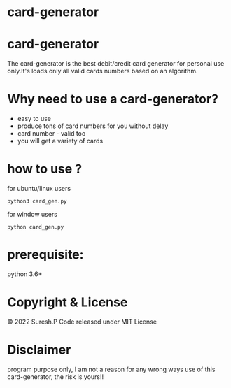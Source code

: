 # card-generator

# card-generator
The card-generator is the best debit/credit card generator for personal use only.It's loads only all valid cards numbers based on an algorithm.

# Why need to use a card-generator?
- easy to use
- produce tons of card numbers for you without delay
- card number - valid too
- you will get a variety of cards

# how to use ?

for ubuntu/linux users
```
python3 card_gen.py 
```
for window users
```
python card_gen.py 
```

# prerequisite:
python 3.6+

# Copyright & License
© 2022 Suresh.P 
Code released under MIT License

# Disclaimer
program purpose only, I am not a reason for any wrong ways use of this card-generator, the risk is yours!!
